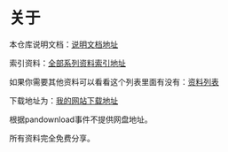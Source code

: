 # 关于

本仓库说明文档：<a href="https://feater.top/?p=15">说明文档地址</a>

索引资料：<a href="https://feater.top/?p=27">全部系列资料索引地址</a>

如果你需要其他资料可以看看这个列表里面有没有：<a href="https://feater.top/downloads/list.txt">资料列表</a>

下载地址为：<a href="https://feater.top/downloads">我的网站下载地址</a>

根据pandownload事件不提供网盘地址。

所有资料完全免费分享。